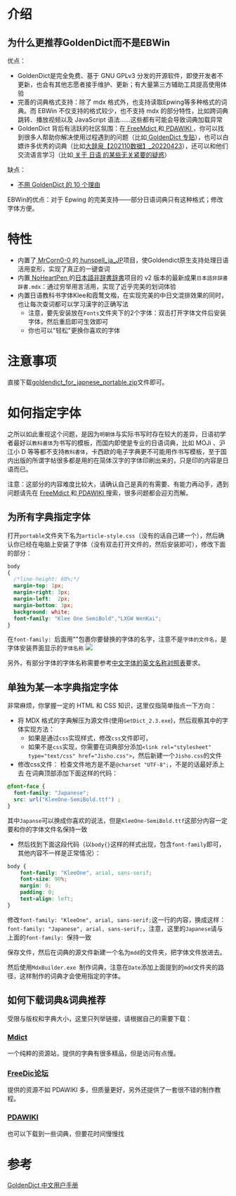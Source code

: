 # 介绍

## 为什么更推荐GoldenDict而不是EBWin

优点：

- GoldenDict是完全免费、基于 GNU GPLv3 分发的开源软件，即使开发者不更新，也会有其他志愿者接手维护、更新；有大量第三方辅助工具提高使用体验
- 完善的词典格式支持：除了 mdx 格式外，也支持读取Epwing等多种格式的词典。而 EBWin 不仅支持的格式较少，也不支持 mdx 的部分特性，比如跨词典跳转、播放视频以及 JavaScript 语法……这些都有可能会导致词典加载异常
- GoldenDict 背后有活跃的社区氛围：在[ FreeMdict ](https://forum.freemdict.com/)和[ PDAWIKI ](https://www.pdawiki.com/forum/)，你可以找到很多人帮助你解决使用过程遇到的问题（比如[ GoldenDict 专贴](https://www.pdawiki.com/forum/forum.php?mod=viewthread&tid=11705)），也可以白嫖许多优秀的词典（比如[大辞泉【202110数据】_20220423](https://forum.freemdict.com/t/topic/11703)），还可以和他们交流语言学习（比如[
关于 日语 的某些无关紧要的疑惑](https://forum.freemdict.com/t/topic/14129)）

缺点： 
- [不用 GoldenDict 的 10 个理由 ](https://mp.weixin.qq.com/s/HzZZhyyHMb0DpQ4AYOLzlA?)

EBWin的优点：对于 Epwing 的完美支持——部分日语词典只有这种格式；修改字体方便。

# 特性

- 内置了[ MrCorn0-0 ](https://github.com/MrCorn0-0)的[ hunspell_ja_JP](https://github.com/MrCorn0-0/hunspell_ja_JP)项目，使Goldendict原生支持处理日语活用变形，实现了真正的一键查词
- 内置[ NoHeartPen ](https://github.com/NoHeartPen) 的[日本語非辞書辞書](https://github.com/NoHeartPen/JapaneseConjugation)项目的 v2 版本的最新成果`日本語非辞書辞書.mdx`：通过穷举用言活用，实现了近乎完美的划词体验
- 内置日语教科书字体Klee和霞鹜文楷，在实现完美的中日文混排效果的同时，也让每次查词都可以学习漢字的正确写法
	- 注意，要先安装放在`Fonts`文件夹下的2个字体：双击打开字体文件后安装字体，然后重启即可生效即可 
	- 你也可以"轻松"更换你喜欢的字体

# 注意事项

直接下载[goldendict_for_japnese_portable.zip](goldendict_for_japnese_portable.zip)文件即可。

# 如何指定字体

之所以如此重视这个问题，是因为`明朝体`与实际书写时存在较大的差异，日语初学者最好以`教科書体`为书写的模板，而国内即使是专业的日语词典，比如 MOJi 、沪江小 D 等等都不支持`教科書体`，卡西欧的电子字典更不可能用作书写模板，至于国内出版的所谓字帖很多都是用的在简体汉字的字体印刷出来的，只是印的内容是日语而已。

注意：这部分的内容难度比较大，请确认自己是真的有需要、有能力再动手，遇到问题请先在 [ FreeMdict ](https://forum.freemdict.com/)和[ PDAWIKI ](https://www.pdawiki.com/forum/)搜索，很多问题都会迎刃而解。

## 为所有字典指定字体

打开`portable`文件夹下名为`article-style.css`（没有的话自己建一个），然后确认你已经在电脑上安装了字体（没有双击打开文件的，然后安装即可），修改下面的部分：
```css
body
{
  /*line-height: 80%;*/
  margin-top: 1px;
  margin-right: 3px;
  margin-left:  2px;
  margin-bottom: 3px;
  background: white;
  font-family: "Klee One SemiBold","LXGW WenKai";
}
```
在`font-family: `后面用""包裹你要替换的字体的名字，注意不是`字体的文件名`，是字体安装界面显示的`字体名称`
![](https://markdoen-1304943362.cos.ap-nanjing.myqcloud.com/20220823111051.png)

另外，有部分字体的字体名称需要参考[中文字体的英文名称对照表](https://xuui.net/ui-design/english-name-of-chinese-characters-table.html)要求。

## 单独为某一本字典指定字体

非常麻烦，你掌握一定的 HTML 和 CSS 知识，这里仅指简单指点一下方向：

- 将 MDX 格式的字典解压为源文件(使用`GetDict_2.3.exe`)，然后观察其中的字体实现方法：
	- 如果是通过`css`实现样式，修改`css`文件即可，
	- 如果不是`css`实现，你需要在词典部分添加`<link rel="stylesheet" type="text/css" href="Jisho.css">`，然后新建一个`Jisho.css`的文件
- 修改css文件：
检查文件地方是不是`@charset "UTF-8";`，不是的话最好添上去
在词典顶部添加下面这样的代码：
```css
@font-face {
  font-family: "Japanese";
  src: url("KleeOne-SemiBold.ttf") ;
}
```
其中`Japanse`可以换成你喜欢的说法，但是`KleeOne-SemiBold.ttf`这部分内容一定要和你的字体文件名保持一致

- 然后找到下面这段代码（以`body{}`这样的样式出现，包含`font-family`即可，其他内容不一样是正常情况）：
```css
body {
    font-family: "KleeOne", arial, sans-serif;
    font-size: 90%;
    margin: 0;
    padding: 0;
    text-align: left;
}
```
修改`font-family: "KleeOne", arial, sans-serif;`这一行的内容，换成这样：`font-family: "Japanese", arial, sans-serif;`，注意，这里的`Japanese`请与上面的`font-family: `保持一致

保存文件，然后在词典的源文件新建一个名为`mdd`的文件夹，把字体文件放进去。

然后使用`MdxBuilder.exe `制作词典，注意在`Date`添加上面提到的`mdd`文件夹的路径，这样制作的词典才会使用指定的字体。

## 如何下载词典&词典推荐

受限与版权和字典大小，这里只列举链接，请根据自己的需要下载：

### [Mdict](https://mdict.org/post/mdx/)

一个纯粹的资源站，提供的字典有很多精品，但是访问有点慢。

### [FreeDic论坛](https://forum.freemdict.com/)

提供的资源不如 PDAWIKI 多，但质量更好，另外还提供了一套很不错的制作教程。

### [PDAWIKI](https://www.pdawiki.com/forum/)

也可以下载到一些词典，但要花时间慢慢找

# 参考

[ GoldenDict 中文用户手册](https://github.com/Dictionaryphile/GoldenDict_zh_manual)